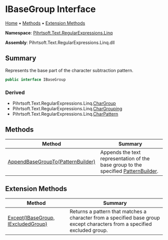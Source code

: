 # IBaseGroup Interface

[Home](../../../../../README.md) &#x2022; [Methods](#methods) &#x2022; [Extension Methods](#extension-methods)

**Namespace**: [Pihrtsoft.Text.RegularExpressions.Linq](../README.md)

**Assembly**: Pihrtsoft\.Text\.RegularExpressions\.Linq\.dll

## Summary

Represents the base part of the character subtraction pattern\.

```csharp
public interface IBaseGroup
```

### Derived

* Pihrtsoft\.Text\.RegularExpressions\.Linq\.[CharGroup](../CharGroup/README.md)
* Pihrtsoft\.Text\.RegularExpressions\.Linq\.[CharGrouping](../CharGrouping/README.md)
* Pihrtsoft\.Text\.RegularExpressions\.Linq\.[CharPattern](../CharPattern/README.md)

## Methods

| Method | Summary |
| ------ | ------- |
| [AppendBaseGroupTo(PatternBuilder)](AppendBaseGroupTo/README.md) | Appends the text representation of the base group to the specified [PatternBuilder](../PatternBuilder/README.md)\. |

## Extension Methods

| Method | Summary |
| ------ | ------- |
| [Except(IBaseGroup, IExcludedGroup)](../BaseGroupExtensions/Except/README.md) | Returns a pattern that matches a character from a specified base group except characters from a specified excluded group\. |

